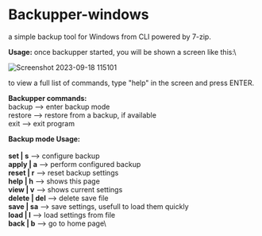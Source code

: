 # Backupper-windows
a simple backup tool for Windows from CLI powered by 7-zip.

**Usage:**
once backupper started, you will be shown a screen like this:\

![Screenshot 2023-09-18 115101](https://github.com/SamuGallo/Backupper-windows/assets/112279924/268621db-7e91-4f7f-aed4-411eabd8acb7)

to view a full list of commands, type "help" in the screen and press ENTER.

**Backupper commands:**\
backup --> enter backup mode\
restore --> restore from a backup, if available\
exit --> exit program

**Backup mode Usage:** \
\
**set | s** --> configure backup\
**apply | a** --> perform configured backup\
**reset | r** --> reset backup settings\
**help | h** --> shows this page\
**view | v** --> shows current settings\
**delete | del** --> delete save file\
**save | sa** --> save settings, usefull to load them quickly\
**load | l** --> load settings from file\
**back | b** --> go to home page\
